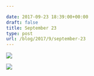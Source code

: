 ```yaml
---

date: 2017-09-23 18:39:00+00:00
draft: false
title: September 23
type: post
url: /blog/2017/9/september-23
---
```




  
   ![](/images/2017-09-23-20179september-23/IMG_2305.jpg)

  

  
   ![](/images/2017-09-23-20179september-23/IMG_2312.jpg)

  


